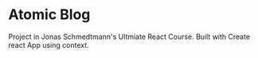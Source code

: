 # Atomic Blog

Project in Jonas Schmedtmann's Ultmiate React Course. Built with Create react App using context.
